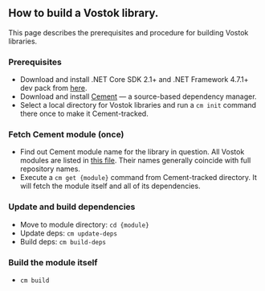 ## How to build a Vostok library.

This page describes the prerequisites and procedure for building Vostok libraries.

### Prerequisites

- Download and install .NET Core SDK 2.1+ and .NET Framework 4.7.1+ dev pack from [here](https://dotnet.microsoft.com/download).
- Download and install [Cement](https://github.com/skbkontur/cement) — a source-based dependency manager.
- Select a local directory for Vostok libraries and run a `cm init` command there once to make it Cement-tracked.

### Fetch Cement module (once)

- Find out Cement module name for the library in question. All Vostok modules are listed in [this file](https://github.com/vostok/cement-modules/blob/master/modules). Their names generally coincide with full repository names.
- Execute a `cm get {module}` command from Cement-tracked directory. It will fetch the module itself and all of its dependencies.

### Update and build dependencies

- Move to module directory: `cd {module}`
- Update deps: `cm update-deps`
- Build deps: `cm build-deps`

### Build the module itself

- `cm build`
